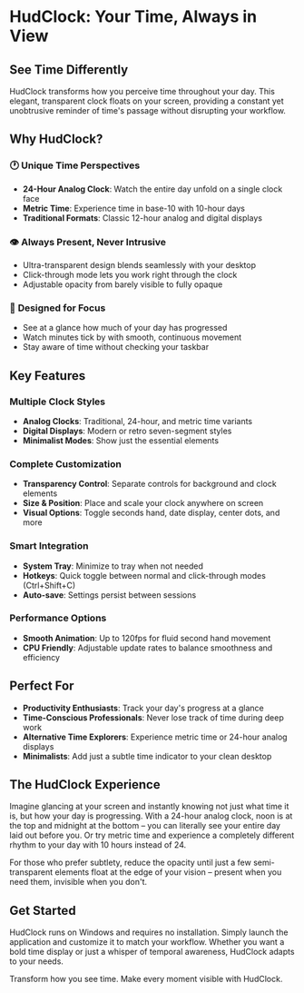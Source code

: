 # HudClock: Your Time, Always in View

## See Time Differently

HudClock transforms how you perceive time throughout your day. This elegant, transparent clock floats on your screen, providing a constant yet unobtrusive reminder of time's passage without disrupting your workflow.

## Why HudClock?

### 🕐 **Unique Time Perspectives**
- **24-Hour Analog Clock**: Watch the entire day unfold on a single clock face
- **Metric Time**: Experience time in base-10 with 10-hour days
- **Traditional Formats**: Classic 12-hour analog and digital displays

### 👁️ **Always Present, Never Intrusive**
- Ultra-transparent design blends seamlessly with your desktop
- Click-through mode lets you work right through the clock
- Adjustable opacity from barely visible to fully opaque

### 🎯 **Designed for Focus**
- See at a glance how much of your day has progressed
- Watch minutes tick by with smooth, continuous movement
- Stay aware of time without checking your taskbar

## Key Features

### Multiple Clock Styles
- **Analog Clocks**: Traditional, 24-hour, and metric time variants
- **Digital Displays**: Modern or retro seven-segment styles
- **Minimalist Modes**: Show just the essential elements

### Complete Customization
- **Transparency Control**: Separate controls for background and clock elements
- **Size & Position**: Place and scale your clock anywhere on screen
- **Visual Options**: Toggle seconds hand, date display, center dots, and more

### Smart Integration
- **System Tray**: Minimize to tray when not needed
- **Hotkeys**: Quick toggle between normal and click-through modes (Ctrl+Shift+C)
- **Auto-save**: Settings persist between sessions

### Performance Options
- **Smooth Animation**: Up to 120fps for fluid second hand movement
- **CPU Friendly**: Adjustable update rates to balance smoothness and efficiency

## Perfect For

- **Productivity Enthusiasts**: Track your day's progress at a glance
- **Time-Conscious Professionals**: Never lose track of time during deep work
- **Alternative Time Explorers**: Experience metric time or 24-hour analog displays
- **Minimalists**: Add just a subtle time indicator to your clean desktop

## The HudClock Experience

Imagine glancing at your screen and instantly knowing not just what time it is, but how your day is progressing. With a 24-hour analog clock, noon is at the top and midnight at the bottom – you can literally see your entire day laid out before you. Or try metric time and experience a completely different rhythm to your day with 10 hours instead of 24.

For those who prefer subtlety, reduce the opacity until just a few semi-transparent elements float at the edge of your vision – present when you need them, invisible when you don't.

## Get Started

HudClock runs on Windows and requires no installation. Simply launch the application and customize it to match your workflow. Whether you want a bold time display or just a whisper of temporal awareness, HudClock adapts to your needs.

Transform how you see time. Make every moment visible with HudClock.
